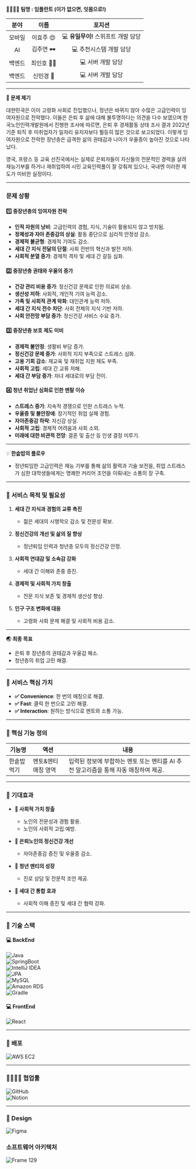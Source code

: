 

**👩‍👩‍👧‍👦 팀명 : 임플란트 (이가 없으면, 잇몸으로!)**

|분야|이름|포지션|
|:------:|:---:|:---------:|
|모바일|이효주 😍|💻 **유일무이!** 스위프트 개발 담당|
|AI|김주연 🕶️|💻 추천시스템 개발 담당|
|백엔드|최인호 🙆‍♂️|💻 서버 개발 담당 |
|백엔드|신민경 🦷|💻 서버 개발 담당 |

- - -


**🚨 문제 제기**

대한민국은 이미 고령화 사회로 진입했으나, 정년은 바뀌지 않아 수많은 고급인력이 잉여자원으로 전락했다. 이들은 은퇴 후 삶에 대해 불투명하다는 의견을 다수 보였으며 한국노인인력개발원에서 진행한 조사에 따르면, 은퇴 후 경제활동 상태 조사 결과 2022년 기준 퇴직 후 미취업자가 일자리 유지자보다 훨등히 많은 것으로 보고되었다. 이렇게 잉여자원으로 전락한 장년층은 급격한 삶의 권태감과 나아가 우울증이 높아진 것으로 나타났다. 

영국, 프랑스 등 교육 선진국에서는 실제로 은퇴자들이 자신들의 전문적인 경력을 살려 재능기부를 하거나 재취업하여 시민 교육인력풀이 잘 갖춰져 있으나, 국내엔 이러한 제도가 미비한 실정이다.

---

### 문제 상황

#### 1️⃣ 중장년층의 잉여자원 전락
- **인적 자원의 낭비**: 고급인력의 경험, 지식, 기술이 활용되지 않고 방치됨.
- **정체성과 자아 존중감의 상실**: 활동 중단으로 심리적 안정성 감소.
- **경제적 불균형**: 경제적 기여도 감소.
- **세대 간 지식 전달의 단절**: 사회 전반의 혁신과 발전 저하.
- **사회적 분열 증가**: 경제적 격차 및 세대 간 갈등 심화.

#### 2️⃣ 중장년층 권태와 우울의 증가
- **건강 관리 비용 증가**: 정신건강 문제로 인한 의료비 상승.
- **생산성 저하**: 사회적, 개인적 기여 능력 감소.
- **가족 및 사회적 관계 악화**: 대인관계 능력 저하.
- **세대 간 지식 전수 차단**: 사회 전체의 지식 기반 저하.
- **사회 안전망 부담 증가**: 정신건강 서비스 수요 증가.

#### 3️⃣ 중장년층 보호 제도 미비
- **경제적 불안정**: 생활비 부담 증가.
- **정신건강 문제 증가**: 사회적 지지 부족으로 스트레스 심화.
- **고용 기회 감소**: 재교육 및 재취업 지원 제도 부족.
- **사회적 고립**: 세대 간 교류 저해.
- **세대 간 부담 증가**: 자녀 세대로의 부담 전이.

#### 4️⃣ 청년 취업난 심화로 인한 멘탈 이슈
- **스트레스 증가**: 지속적 경쟁으로 인한 스트레스 누적.
- **우울증 및 불안장애**: 장기적인 취업 실패 경험.
- **자아존중감 하락**: 자신감 상실.
- **사회적 고립**: 경제적 어려움과 사회 소외.
- **미래에 대한 비관적 전망**: 결혼 및 출산 등 인생 결정 미루기.

---

💡 **한솥밥의 플로우**
- 정년퇴임한 고급인력은 재능 기부를 통해 삶의 활력과 기술 보전을, 취업 스트레스가 심한 대학생들에게는 명쾌한 커리어 조언을 이뤄내는 소통의 장 구축.

---

### 📑 서비스 목적 및 필요성

1. **세대 간 지식과 경험의 교류 촉진**  
   - 젊은 세대의 시행착오 감소 및 전문성 확보.

2. **정신건강의 개선 및 삶의 질 향상**  
   - 정년퇴임 인력과 청년층 모두의 정신건강 안정.

3. **사회적 연대감 및 소속감 강화**  
   - 세대 간 이해와 존중 증진.

4. **경제적 및 사회적 가치 창출**  
   - 전문 지식 보존 및 경제적 생산성 향상.

5. **인구 구조 변화에 대응**  
   - 고령화 사회 문제 해결 및 사회적 비용 감소.

---

**🌏 최종 목표**
- 은퇴 후 장년층의 권태감과 우울감 해소.
- 청년층의 취업 고민 해결.

---

### **🤩 서비스 핵심 가치**

- **✅ Convenience**: 한 번의 매칭으로 해결.
- **✅ Fast**: 클릭 한 번으로 고민 해결.
- **✅ Interaction**: 원하는 방식으로 멘토와 소통 가능.

---

### **📑 핵심 기능 정의**

| 기능명           | 액션               | 내용                                                                                       |
| ---------------- | ------------------ | ------------------------------------------------------------------------------------------ |
| 한솥밥 먹기      | 멘토&멘티 매칭 영역 | 입력된 정보에 부합하는 멘토 또는 멘티를 AI 추천 알고리즘을 통해 자동 매칭하여 제공.          |

---

### **🤩 기대효과**

- **📌 사회적 가치 창출**  
  - 노인의 전문성과 경험 활용.
  - 노인의 사회적 고립 예방.

- **📌 은퇴노인의 정신건강 개선**  
  - 자아존중감 증진 및 우울증 감소.

- **📌 청년 멘티의 성장**  
  - 진로 상담 및 전문적 조언 제공.

- **📌 세대 간 통합 효과**  
  - 사회적 이해 증진 및 세대 간 협력 강화.

---

### **📑 기술 스택**

#### 💻 BackEnd
![Java](https://img.shields.io/badge/Java-3776AB?style=flat-square&logo=java&logoColor=white)  
![SpringBoot](https://img.shields.io/badge/springboot-6DB33F?style=flat-square&logo=springboot&logoColor=white)  
![IntelliJ IDEA](https://img.shields.io/badge/IntelliJ%20IDEA-000000?style=flat-square&logo=IntelliJ%20IDEA&logoColor=white)  
![JPA](https://img.shields.io/badge/JPA-EAAD30?style=flat-square&logo=jpa&logoColor=white)  
![MySQL](https://img.shields.io/badge/MySQL-4479A1?style=flat-square&logo=mysql&logoColor=white)  
![Amazon RDS](https://img.shields.io/badge/Amazon%20RDS-527FFF?style=flat-square&logo=Amazon%20RDS&logoColor=white)  
![Gradle](https://img.shields.io/badge/gradle-02303A?style=flat-square&logo=gradle&logoColor=white)

#### 💻 FrontEnd
![React](https://img.shields.io/badge/React-61DAFB?style=flat-square&logo=react&logoColor=white)

---

### **📡 배포**
![AWS EC2](https://img.shields.io/badge/AWS%20EC2-232F3E?style=flat-square&logo=amazon-aws&logoColor=white)

---

### **👨‍👩‍👧‍👦 협업툴**
![GitHub](https://img.shields.io/badge/github-121011?style=flat-square&logo=github&logoColor=white)  
![Notion](https://img.shields.io/badge/Notion-000000?style=flat-square&logo=notion&logoColor=white)

---

### **🎨 Design**
![Figma](https://img.shields.io/badge/Figma-F24E1E?style=flat-square&logo=figma&logoColor=white)


### 소프트웨어 아키텍처
![Frame 129](https://github.com/user-attachments/assets/c3f99dc6-2bc0-4b0e-94f4-e75d8af28990)






